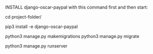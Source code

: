 INSTALL django-oscar-paypal with this command first and then start:

cd project-folder/

pip3 install -e django-oscar-paypal

python3 manage.py makemigrations
python3 manage.py migrate

python3 manage.py runserver
